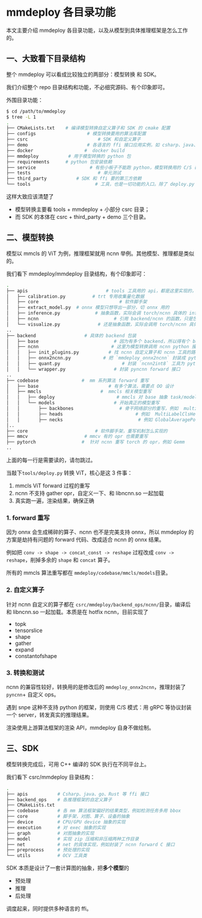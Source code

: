 # mmdeploy 各目录功能

本文主要介绍 mmdeploy 各目录功能，以及从模型到具体推理框架是怎么工作的。

## 一、大致看下目录结构

整个 mmdeploy 可以看成比较独立的两部分：模型转换 和 SDK。

我们介绍整个 repo 目录结构和功能，不必细究源码、有个印象即可。

外围目录功能：

```bash
$ cd /path/to/mmdeploy
$ tree -L 1
.
├── CMakeLists.txt    # 编译模型转换自定义算子和 SDK 的 cmake 配置
├── configs                   # 模型转换要用的算法库配置
├── csrc                          # SDK 和自定义算子
├── demo                      # 各语言的 ffi 接口应用实例，如 csharp、java、python 等
├── docker                   #  docker build
├── mmdeploy           # 用于模型转换的 python 包
├── requirements      # python 包安装依赖
├── service                    # 有些小板子不能跑 python，模型转换用的 C/S 模式。这个目录放 Server
├── tests                         # 单元测试
├── third_party           # SDK 和 ffi 要的第三方依赖
└── tools                        # 工具，也是一切功能的入口。除了 deploy.py 还有 onnx2xx.py、profiler.py 和 test.py
```

这样大致应该清楚了

- 模型转换主要看 tools + mmdeploy + 小部分 csrc 目录；
- 而 SDK 的本体在 csrc + third_party + demo 三个目录。

## 二、模型转换

模型以 mmcls 的 ViT 为例，推理框架就用 ncnn 举例。其他模型、推理都是类似的。

我们看下 mmdeploy/mmdeploy 目录结构，有个印象即可：

```bash
.
├── apis                             # tools 工具用的 api，都是这里实现的，如 onnx2ncnn.py
│   ├── calibration.py          # trt 专用收集量化数据
│   ├── core                              # 软件脚手架
│   ├── extract_model.py  # onnx 模型只想导出一部分，切 onnx 用的
│   ├── inference.py             # 抽象函数，实际会调 torch/ncnn 具体的 inference
│   ├── ncnn                            # 引用 backend/ncnn 的函数，只是包了一下
│   └── visualize.py              # 还是抽象函数，实际会调用 torch/ncnn 具体的 inference 和 visualize
..
├── backend                  # 具体的 backend 包装
│   ├── base                            # 因为有多个 backend，所以得有个 base 类的 OO 设计
│   ├── ncnn                           # 这里为模型转换调用 ncnn python 接口
│   │   ├── init_plugins.py           # 找 ncnn 自定义算子和 ncnn 工具的路径
│   │   ├── onnx2ncnn.py            # 把 `mmdeploy_onnx2ncnn` 封装成 python 接口
│   │   ├── quant.py                       # 封装 `ncnn2int8` 工具为 python 接口
│   │   └── wrapper.py                  # 封装 pyncnn forward 接口
..
├── codebase                #  mm 系列算法 forward 重写
│   ├── base                          # 有多个算法，需要点 OO 设计
│   ├── mmcls                      #  mmcls 相关模型重写
│   │   ├── deploy                       # mmcls 对 base 抽象 task/model/codebase 的实现
│   │   └── models                      # 开始真正的模型重写
│   │       ├── backbones                 # 骨干网络部分的重写，例如  multiheadattention
│   │       ├── heads                           # 例如  MultiLabelClsHead
│   │       ├── necks                            # 例如 GlobalAveragePooling
│..
├── core                         # 软件脚手架，重写机制怎么实现的
├── mmcv                     # mmcv 有的 opr 也需要重写
├── pytorch                 #  针对 ncnn 重写 torch 的 opr，例如 Gemm
..
```

上面的每一行是需要读的，请勿跳过。

当敲下`tools/deploy.py` 转换 ViT，核心是这 3 件事：

1. mmcls ViT forward 过程的重写
2. ncnn 不支持 gather opr，自定义一下、和 libncnn.so 一起加载
3. 真实跑一遍，渲染结果，确保正确

### 1. forward 重写

因为 onnx 会生成稀碎的算子、ncnn 也不是完美支持 onnx，所以 mmdeploy 的方案是劫持有问题的 forward 代码、改成适合 ncnn 的 onnx 结果。

例如把 `conv -> shape -> concat_const -> reshape` 过程改成 `conv -> reshape`，削掉多余的 `shape` 和 `concat` 算子。

所有的 mmcls 算法重写都在 `mmdeploy/codebase/mmcls/models`目录。

### 2. 自定义算子

针对 ncnn 自定义的算子都在 `csrc/mmdeploy/backend_ops/ncnn/`目录，编译后和 libncnn.so 一起加载。本质是在 hotfix ncnn，目前实现了

- topk
- tensorslice
- shape
- gather
- expand
- constantofshape

### 3. 转换和测试

ncnn 的兼容性较好，转换用的是修改后的 `mmdeploy_onnx2ncnn`，推理封装了 `pyncnn`+ 自定义 ops。

遇到 snpe 这种不支持 python 的框架，则使用 C/S 模式：用 gRPC 等协议封装一个 server，转发真实的推理结果。

渲染使用上游算法框架的渲染 API，mmdeploy 自身不做绘制。

## 三、SDK

模型转换完成后，可用 C++ 编译的 SDK 执行在不同平台上。

我们看下 csrc/mmdeploy 目录结构：

```bash
.
├── apis           # Csharp、java、go、Rust 等 ffi 接口
├── backend_ops    # 各推理框架的自定义算子
├── CMakeLists.txt
├── codebase       # 各 mm 算法框架偏好的结果类型，例如检测任务多用 bbox
├── core           # 脚手架，对图、算子、设备的抽象
├── device         # CPU/GPU device 抽象的实现
├── execution      # 对 exec 抽象的实现
├── graph          # 对图抽象的实现
├── model          # 实现 zip 压缩和非压缩两种工作目录
├── net            # net 的具体实现，例如封装了 ncnn forward C 接口
├── preprocess     # 预处理的实现
└── utils          # OCV 工具类
```

SDK 本质是设计了一套计算图的抽象，把**多个模型**的

- 预处理
- 推理
- 后处理

调度起来，同时提供多种语言的 ffi。
